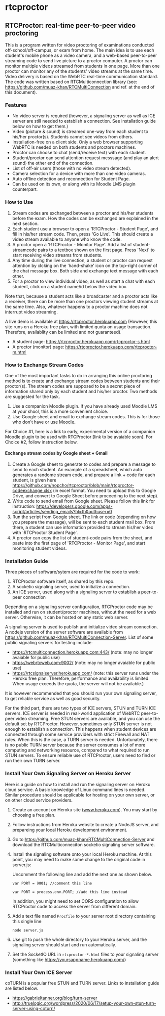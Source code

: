 # rtcproctor

## RTCProctor: real-time peer-to-peer video proctoring

This is a program written for video proctoring of examinations conducted off-school/off-campus, or exam from home. The main idea is to use each student's mobile phone as a video camera, and a web-based peer-to-peer streaming code to send live picture to a proctor computer. A proctor can monitor multiple videos streamed from students in one page. More than one proctor can monitor any of the students' video streams at the same time. Video delivery is based on the WebRTC real-time communication standard. The code was written based on RTCMulticonnection library (see: https://github.com/muaz-khan/RTCMultiConnection and ref. at the end of this document).

### Features

*  No video server is required (however, a signaling server as well as ICE server are still needed to establish a connection. See installation guide below on how to get them.)  
*  Video (picture & sound) is streamed one-way from each student to his/her proctor(s). Students cannot see videos from others.
*  Installation-free on a client side. Only a web browser supporting WebRTC is needed on both students and proctors machines.
*  Proctor can choose to chat (send/receive text) with each student.
*  Student/proctor can send attention request messsage (and play an alert sound) the other end of the connection.
*  List of off-air users (those with no video stream detected).
*  Camera selection for a device with more than one video cameras.
*  Auto offline detection and reconnection for Student Page.
*  Can be used on its own, or along with its Moodle LMS plugin counterpart.

###  How to Use
1. Stream codes are exchanged between a proctor and his/her students before the exam. How the codes can be exchanged are explained in the next section.
2. Each student use a browser to open a 'RTCProctor - Student Page', and fill in his/her stream code. Then, press 'Go Live'. This should create a video stream available to anyone who know the code.
3. A proctor open a 'RTCProctor - Monitor Page'. Add a list of student-streamcode pairs to a textbox shown on the first page. Press 'Next' to start receiving video streams from students.
4. Any time during the live connection, a student or proctor can request attention by clcking on the 'hand-shake' icon on the top-right corner of the chat message box. Both side and exchange text message with each other.
5. For a proctor to view individual video, as well as start a chat with each student, click on a student name/id below the video box.

Note that, because a student acts like a broadcaster and a proctor acts like a receiver, there can be more than one proctors viewing student streams at the same time. Also, whatever happens to a proctor machine does not interrupt video streaming.

A live demo is available at https://rtcproctor.herokuapp.com  (However, this site runs on a Heroku free plan, with limited quota on usage transaction. Therefore, availablity can be limited and not guaranteed). 
*  A student page: https://rtcproctor.herokuapp.com/rtcproctor-s.html
*  A proctor (monitor) page: https://rtcproctor.herokuapp.com/rtcproctor-m.html

###  How to Exchange Stream Codes
One of the most important tasks to do in arranging this online proctoring method is to create and exchange stream codes between students and their proctor(s). The stream codes are supposed to be a secret piece of information shared only by each student and his/her proctor. Two methods are suggested for the task.
1. Use a companion Moodle plugin. If you have already used Moodle LMS at your shool, this is a more convenient choice.
2. Use Google sheet and email to exchange stream codes. This is for those who don't have or use Moodle.

For Choice #1, here is a link to early, experimental version of a companion Moodle plugin to be used with RTCProctor [link to be avaiable soon]. For Choice #2, follow instruction below.

#### Exchange stream codes by Google sheet + Gmail
1. Create a Google sheet to generate to codes and prepare a message to send to each student. An example of a spreadsheet, which auto generates a randome stream code, and prepare a link + code for each student, is given here https://github.com/nopcho/rtcproctor/blob/main/rtcproctor-codeexchange.xlsx (in excel format. You need to upload this to Google Drive, and convert to Google Sheet before proceeding to the next step).
2. Write code to send email from Google sheet. Please follow this link for instruction: https://developers.google.com/apps-script/articles/sending_emails?hl=th&authuser=0
3. Run the script from Google sheet. The link or code (depending on how you prepare the message), will be sent to each student mail box. From there, a student can use information provided to stream his/her video with 'RTCProctor Student Page'.
4. A proctor can copy the list of student-code pairs from the sheet, and paste into the first page of 'RTCProctor - Monitor Page', and start monitoring student videos.

###  Installation Guide
Three pieces of software/sytem are required for the code to work:
1.  RTCProctor software itself, as shared by this repo.
2.  A socketio signaling server, used to initialze a connection.
3.  An ICE server, used along with a signaling server to establish a peer-to-peer connection

Depending on a signaling server configuration, RTCProctor code may be installed and run on student/proctor machines, without the need for a web server. Otherwise, it can be hosted on any static web server.

A signaling server is used to publish and initialize video stream connection. A nodejs version of the server software are available from https://github.com/muaz-khan/RTCMultiConnection-Server. List of some public signaling servers for testing include:
* https://rtcmulticonnection.herokuapp.com:443/  (note: may no longer avaiable for public use)
* https://webrtcweb.com:9002/ (note: may no longer avaiable for public use)
* https://rtcsignalserver.herokuapp.com/ (note: this server runs under the Heroku free plan. Therefore, performance and availability is limited. When usage exceeds the quota, the server will not be available.)

It is however recommended that you should run your own signaling server, to get reliable service as well as good security.

For the third part, there are two types of ICE servers, STUN and TURN ICE servers.  ICE server is needed in real-world application of WebRTC peer-to-peer video streaming. Free STUN servers are available, and you can use the default set by RTCProctor. However, sometimes only STUN server is not enough to establish a connection. This happens when student devices are connected through some service providers with strict Firewall and NAT rules. When this is the case, a TURN server is needed. Unfortunately, there is no public TURN server because the server consumes a lot of more computing and networking resource, compared to what required to run STUN servers. To ensure reliable use of RTCProctor, users need to find or run their own TURN server.

###  Install Your Own Signaling Server on Heroku Server

Here is a guide on how to install and run the signaling server on Heroku cloud service. A basic knowledge of Linux command lines is needed. Similar procedure should be applicable for hosting on your own server, or on other cloud service providers.

1. Create an account on Heroku site (www.heroku.com). You may start by choosing a free plan. 
2. Follow instructions from Heroku website to create a NodeJS server, and prepareing your local Heroku development environment.
3. Go to https://github.com/muaz-khan/RTCMultiConnection-Server and download the RTCMulticonneciton socketio signaling server software. 
4. Install the signaling software onto your local Heroku machine. At this point, you may need to make some change to the original code in server.js:

   Uncomment the following line and add the next one as shown below.
    
    `var PORT = 9001; //comment this line`  
    
    `var PORT = process.env.PORT; //add this line instead`
    

   In addition, you might need to set CORS configuration to allow RTCProctor code to access the server from different domain.
       
5. Add a text file named `Procfile` to your server root directory containing this single line

    `node server.js`  

7. Use git to push the whole directory to your Heroku server, and the signaling server should start and run automatically.
8. Set the SocketIO URL in `rtcproctor-*.html` files  to your signaling server (something like https://yoursappname.herokuapp.com/)

###  Install Your Own ICE Server

coTURN is a popular free STUN and TURN server. Links to installation guide are listed below.

*  https://gabrieltanner.org/blog/turn-server
*  http://truelogic.org/wordpress/2020/06/17/setup-your-own-stun-turn-server-using-coturn/



